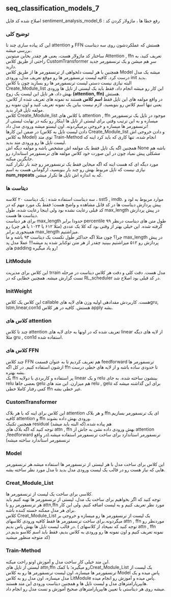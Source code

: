 ## seq_classification_models_7
اصلاح شده کد فایل sentiment_analysis_model_6 : رفع خطا ها ، ماژولار کردن کد

### توضیح کلی
این کد پیاده سازی چند تا attention و FFN هستش که عملکردشون روی سه دیتاست بررسی میشه.  
ساختار کد ماژولار هست، یعنی هر چقدر بخاین میتونین Attention , ffn تعریف کنید، به راحتی از طریق کلاس CustomTransformer سرِ هم میشن و یک ترنسفورمر جدید دارید.  
همچنین با هر لیست دلخواهی از ترنسفورمر ها از طریق کلاس Model میشه یک مدل درست کرد. کافیه لیست ترنسفورمر ها رو موقع تعریف مدل، ورودی init بدید.  
البته نیازی نیست دستی لیست ترنسفورمر ها رو بسازید چون با کلاس Create_Module_list این کار رو میشه انجام داد، فقط باید یک لیستی از تاپل ها ورودی بهش داد، هر تاپل این لیست یک زوج **(attention, ffn)** هستش.     
در واقع مولفه های این تاپل فقط **اسم کلاس** هستند نه نمونه های تعریف شده از کلاس، یعنی تنها اسم کلاس رو بنویسید، لازم نیست بیاین یک نمونه تعریف کنید و اون نمونه رو مولفه تاپل قرار بدید.  
کلاس Create_Module_list با کلاس های attention , ffn موجود در تاپل یک ترنسفورمر میسازه و به این ترتیب وقتی برای لیستی از تاپل ها اینکار رو بکنه در نهایت لیستی از ترنسفورمر ها میسازه و خروجی برمیگردونه. اون لیستو میشه ورودی مدل داد!  
در ضمن این کارها (دادن لیست تاپل به کلاس Create_Module_list و دادن خروجی اش به کلاس Model) توی متد Train-Method انجام شده، تنها کاری که باید کرد اینه که لیست تاپل ها رو ورودی متد بدید.   
همچنین اگه یک تاپل فقط یک مولفه اش مشخص باشه و مولفه دیگه اش None باشه هم مشکلی پیش نمیاد چون در این صورت خود کلاس مولفه های ترنسفورمر استاندارد رو جایگزین میکنه.  
مورد دیگه ای که هست اینه که اگه میخاین فقط یک ترنسفورمر رو چند بار تکرار کنید نیازی نیست که تاپل مربوط بهش رو چند بار بنویسید، ارگومانی هست به اسم **num_repeats** که به اندازه اش تاپل ها تکرار میشن.

### دیتاست ها
سه دیتاست استفاده شده :
یک دیتاست ۲۰ کلاسه ، sst5 , imdb. 
موارد مربوط به لود و پیش پردازش دیتاست ها در کد قابل مشاهده و واضح هست؛ فقط یک مورد مهم که در کد قبلی رعایت نشده بود ولی اینجا رعایت شده، طول max_length در پیش پردازش دیتاست ها هست.  
برای هر دیتاست max_length حدودا برابر percentile ۹۹ طول متن های دیتاست درنظر گرفته شده. این خیلی بهتر از وقتی بود که کلا یک عددی (مثلا ۶۱۲ یا ۱۰۲۴ یا هر چی) رو همینجوری برابر max_length میزاشتیم.  
چرا؟ چون مثلا اگه حداکثر طول تکست یک دیتاست ۹۳ باشه و ما max_length در پیش پردازش رو ۵۱۲ میزاشتیم ببینید چقدر از هر متن توکنایز شده پد میشه!!! عملا مدل پد های padding رو یاد میگیره! 
### LitModule
این کلاس برای مدیریت trrain مدل هست. دقت کلی و دقت هر کلاس دیتاست در مرحله تست گزارش میشه.  همچنین خطایی که در RL_scheduler در کد قبلی بود اصلاح شد.
### InitWeight
این کلاس یک کلاس callable هست. کاربردش مقدادهی اولیه وزن های لایه هایgru, lstm,linear,con1d هستش. کافیه در هر کلاس apply بشه.
### کلاس های attention
چند تا کلاس attention تعریف شده که در اونها به جای لایه های linear از لایه های دیگه مثلا gru , con1d استفاده شده. 
### کلاس های FFN
چند کلاس FFN هم تعریف کردیم تا به عنوان قسمت feedforward ترنسفورمر ها ازشون استفاده کنیم.
در کل اگه ffn تا حدودی ساده باشه و از لایه های خطی درست بشه بهتره.  
یک ffn پر استفاده و کاربردی با دولایه linear و یک relu بینشون ساخته شده. به جای relu بعضی جاها gelu هم میزارن. این متد های relu , gelu برای این گذاشته میشه که کمی رفتار کاملا خطی ffn غیر خطی بشه. 
### CustomTransformer
این کلاس برای اینه که با هر بلاک attention و هر بلاک ffnای یک ترنسفورمر بسازیم. کافیه attention و ffn ورودی بهش داده بشوند.  
همچنین تکنیک residual هم پیاده شده.(که البته باید میشد)  
توجه کنید که اگه بلاک های attn , ffn بهش ورودی داده نشن به جاش از attention ,feedforward ترنسفورمر استاندارد برای ساخت ترنسفورمر استفاده میشه.(در واقع ترنسفورمر استاندارد ساخته میشه)
### Model
این کلاس برای ساخت مدل با هر لیستی از ترنسفورمر ها استفاده میشه.هر ترنسفورمر هایی که نیاز هست رو در قالب یک لیست ورودی مدل بدید تا مدل مورد نظر ساخته بشه.
### Creat_Module_List
کلاسی برای ساخت یک لیست از ترنسفورمر ها.  
توجه کنید که اگر بخواهیم برای ساخت یک مدل، لیستی از ترنسفورمر ها تهیه کنیم باید هر ترنسفورمر رو با attn,ffn مورد نظر تعریف کنیم و به لیست اضافه کنیم. ولی این کار برای هر مدل ممکنه خسته کننده باشه.  
کلاس Creat_Module_List یک لیست از ترنسفورمر ها رو میسازه و خروجی بر میگردونه.برای ساخت ترنسفورمر ها فقط کافیه ورودی کلاسهای attn , ffn موردنظر رو در قالب لیست تاپل ها بهش پاس بدیم. ( توجه کنید که نمیخاد از کلاسهای attn , ffn نمونه تعریف کنیم و اون نمونه ها رو ورودی به کلاس بدیم، فقط باید اسم کلاسو بدیم.در کد متوجه منظور میشید)
### Train-Method
این متد خیلی کار ساخت مدل و آموزش اونو راحت میکنه.  
لیستی از تاپل های attn,ffn رو میگیره؛ با کمکCreat_Module_List یک لیست از ترنسفورمر ها میسازه، اون لیست ترنسفورمر ها رو به کلاس Model پاس میده و یک مدل میسازه، اون مدل رو به کلاس LitModule پاس میده و آموزش رو انجام میده.  
هایپرپارامترهای مدل و لیست تاپل ها و همچنین دیتاست ورودی این متد هستند.  
میشه روی هر دیتاستی با تعیین هایپرپارامترهای صحیح آموزش و تست مدل رو انجام داد.
